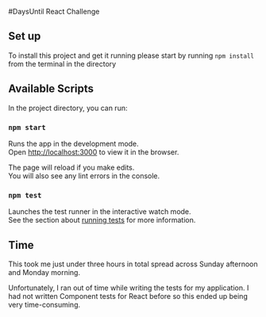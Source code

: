 #DaysUntil React Challenge

## Set up

To install this project and get it running please start by running `npm install` from the terminal in the directory

## Available Scripts

In the project directory, you can run:

### `npm start`

Runs the app in the development mode.\
Open [http://localhost:3000](http://localhost:3000) to view it in the browser.

The page will reload if you make edits.\
You will also see any lint errors in the console.

### `npm test`

Launches the test runner in the interactive watch mode.\
See the section about [running tests](https://facebook.github.io/create-react-app/docs/running-tests) for more information.

## Time

This took me just under three hours in total spread across Sunday afternoon and Monday morning.

Unfortunately, I ran out of time while writing the tests for my application. I had not written Component tests for React before so this ended up being very time-consuming.
